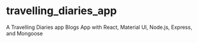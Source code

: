 # travelling_diaries_app
A Travelling Diaries app
Blogs App with React, Material UI, Node.js, Express, and Mongoose
